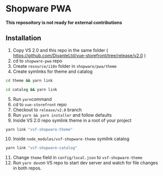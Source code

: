 # Shopware PWA

**This reposoitory is not ready for external contributions**

## Installation

1. Copy VS 2.0 and this repo in the same folder ( https://github.com/DivanteLtd/vue-storefront/tree/release/v2.0 )
2. cd to `shopware-pwa` repo
3. Create `resource/i18n` folder in `shopware/pwa/theme`
4. Create symlinks for theme and catalog

```bash
cd theme && yarn link
```
```bash
cd catalog && yarn link
```
5. Run `yarn`command 
6. cd to `vue-storefront` repo
7. Checkout to `release/v2.0` branch
8. Run `yarn && yarn installer` and follow defaults
9. Inside VS 2.0 repo symlink theme in a root of your project
```bash
yarn link "vsf-shopware-theme"
```
10. Inside `node_modules/vsf-shopware-theme` symilnk catalog
```bash
yarn link "vsf-shopware-catalog"
```
11. Change `theme` field in `config/local.json` to `vsf-shopware-theme`
12. Run `yarn dev`on VS repo to start dev server and watch for file changes in both repos.
